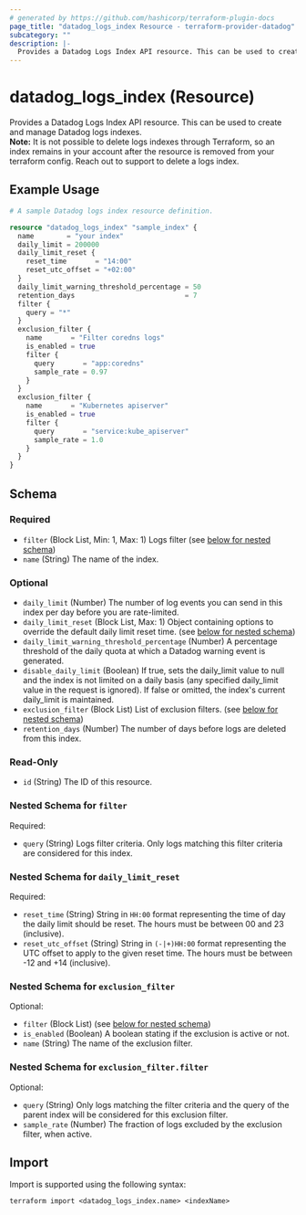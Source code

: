 ```yaml
---
# generated by https://github.com/hashicorp/terraform-plugin-docs
page_title: "datadog_logs_index Resource - terraform-provider-datadog"
subcategory: ""
description: |-
  Provides a Datadog Logs Index API resource. This can be used to create and manage Datadog logs indexes.Note: It is not possible to delete logs indexes through Terraform, so an index remains in your account after the resource is removed from your terraform config. Reach out to support to delete a logs index.
---
```


# datadog_logs_index (Resource)

Provides a Datadog Logs Index API resource. This can be used to create and manage Datadog logs indexes.  
**Note:** It is not possible to delete logs indexes through Terraform, so an index remains in your account after the resource is removed from your terraform config. Reach out to support to delete a logs index.

## Example Usage

```terraform
# A sample Datadog logs index resource definition.

resource "datadog_logs_index" "sample_index" {
  name        = "your index"
  daily_limit = 200000
  daily_limit_reset {
    reset_time       = "14:00"
    reset_utc_offset = "+02:00"
  }
  daily_limit_warning_threshold_percentage = 50
  retention_days                           = 7
  filter {
    query = "*"
  }
  exclusion_filter {
    name       = "Filter coredns logs"
    is_enabled = true
    filter {
      query       = "app:coredns"
      sample_rate = 0.97
    }
  }
  exclusion_filter {
    name       = "Kubernetes apiserver"
    is_enabled = true
    filter {
      query       = "service:kube_apiserver"
      sample_rate = 1.0
    }
  }
}
```

<!-- schema generated by tfplugindocs -->
## Schema

### Required

- `filter` (Block List, Min: 1, Max: 1) Logs filter (see [below for nested schema](#nestedblock--filter))
- `name` (String) The name of the index.

### Optional

- `daily_limit` (Number) The number of log events you can send in this index per day before you are rate-limited.
- `daily_limit_reset` (Block List, Max: 1) Object containing options to override the default daily limit reset time. (see [below for nested schema](#nestedblock--daily_limit_reset))
- `daily_limit_warning_threshold_percentage` (Number) A percentage threshold of the daily quota at which a Datadog warning event is generated.
- `disable_daily_limit` (Boolean) If true, sets the daily_limit value to null and the index is not limited on a daily basis (any specified daily_limit value in the request is ignored). If false or omitted, the index's current daily_limit is maintained.
- `exclusion_filter` (Block List) List of exclusion filters. (see [below for nested schema](#nestedblock--exclusion_filter))
- `retention_days` (Number) The number of days before logs are deleted from this index.

### Read-Only

- `id` (String) The ID of this resource.

<a id="nestedblock--filter"></a>
### Nested Schema for `filter`

Required:

- `query` (String) Logs filter criteria. Only logs matching this filter criteria are considered for this index.


<a id="nestedblock--daily_limit_reset"></a>
### Nested Schema for `daily_limit_reset`

Required:

- `reset_time` (String) String in `HH:00` format representing the time of day the daily limit should be reset. The hours must be between 00 and 23 (inclusive).
- `reset_utc_offset` (String) String in `(-|+)HH:00` format representing the UTC offset to apply to the given reset time. The hours must be between -12 and +14 (inclusive).


<a id="nestedblock--exclusion_filter"></a>
### Nested Schema for `exclusion_filter`

Optional:

- `filter` (Block List) (see [below for nested schema](#nestedblock--exclusion_filter--filter))
- `is_enabled` (Boolean) A boolean stating if the exclusion is active or not.
- `name` (String) The name of the exclusion filter.

<a id="nestedblock--exclusion_filter--filter"></a>
### Nested Schema for `exclusion_filter.filter`

Optional:

- `query` (String) Only logs matching the filter criteria and the query of the parent index will be considered for this exclusion filter.
- `sample_rate` (Number) The fraction of logs excluded by the exclusion filter, when active.

## Import

Import is supported using the following syntax:

```shell
terraform import <datadog_logs_index.name> <indexName>
```
